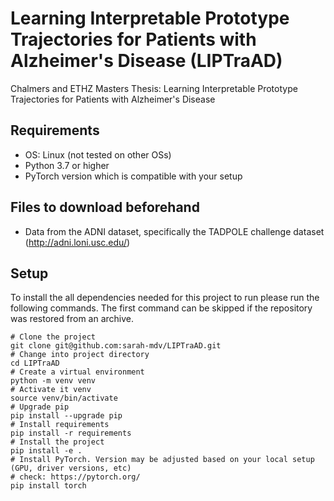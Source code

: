 # Learning Interpretable Prototype Trajectories for Patients with Alzheimer's Disease (LIPTraAD)
Chalmers and ETHZ Masters Thesis: Learning Interpretable Prototype Trajectories for Patients with Alzheimer's Disease

## Requirements

- OS: Linux (not tested on other OSs)
- Python 3.7 or higher
- PyTorch version which is compatible with your setup

## Files to download beforehand
- Data from the ADNI dataset, specifically the TADPOLE challenge dataset (http://adni.loni.usc.edu/)

## Setup

To install the all dependencies needed for this project to run please run the
following commands.
The first command can be skipped if the repository was restored from an
archive.
```shell script
# Clone the project
git clone git@github.com:sarah-mdv/LIPTraAD.git
# Change into project directory
cd LIPTraAD
# Create a virtual environment
python -m venv venv
# Activate it venv
source venv/bin/activate
# Upgrade pip
pip install --upgrade pip
# Install requirements
pip install -r requirements
# Install the project
pip install -e .
# Install PyTorch. Version may be adjusted based on your local setup (GPU, driver versions, etc)
# check: https://pytorch.org/
pip install torch
```
